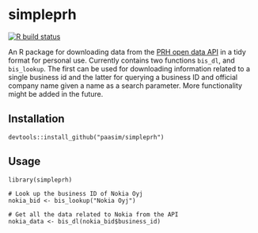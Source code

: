# simpleprh

[![R build status](https://github.com/paasim/simpleprh/workflows/R-CMD-check/badge.svg)](https://github.com/paasim/simpleprh/actions)

An R package for downloading data from the [PRH open data API](https://avoindata.prh.fi/index_en.html) in a tidy format for personal use.
Currently contains two functions `bis_dl`, and `bis_lookup`. The first can be used for downloading information related to a single business id and the latter for querying a business ID and official company name given a name as a search parameter. 
More functionality might be added in the future.

Installation
------------

    devtools::install_github("paasim/simpleprh")


Usage
-----

    library(simpleprh)

    # Look up the business ID of Nokia Oyj
    nokia_bid <- bis_lookup("Nokia Oyj")
    
    # Get all the data related to Nokia from the API
    nokia_data <- bis_dl(nokia_bid$business_id)


